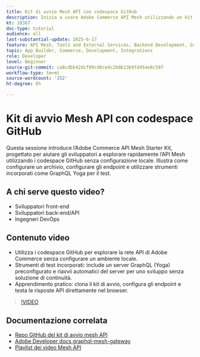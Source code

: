 ```yaml
---
title: Kit di avvio Mesh API con codespace GitHub
description: Inizia a usare Adobe Commerce API Mesh utilizzando un kit di avvio basato su GitHub, non è necessaria alcuna configurazione locale.
kt: 18367
doc-type: tutorial
audience: all
last-substantial-update: 2025-6-17
feature: API Mesh, Tools and External Services, Backend Development, GraphQL, Storefront
topic: App Builder, Commerce, Development, Integrations
role: Developer
level: Beginner
source-git-commit: ca8cdbb42dcf89cd0ce4c2b8b13b9fd454e8c597
workflow-type: tm+mt
source-wordcount: '152'
ht-degree: 0%

---
```



# Kit di avvio Mesh API con codespace GitHub

Questa sessione introduce l’Adobe Commerce API Mesh Starter Kit, progettato per aiutare gli sviluppatori a esplorare rapidamente l’API Mesh utilizzando i codespace GitHub senza configurazione locale. Illustra come configurare un archivio, configurare gli endpoint e utilizzare strumenti incorporati come GraphQL Yoga per il test.

## A chi serve questo video?

* Sviluppatori front-end
* Sviluppatori back-end/API
* Ingegneri DevOps

## Contenuto video

* Utilizza i codespace GitHub per esplorare la rete API di Adobe Commerce senza configurare un ambiente locale.
* Strumenti di test incorporati: include un server GraphQL (Yoga) preconfigurato e riavvii automatici del server per uno sviluppo senza soluzione di continuità.
* Apprendimento pratico: clona il kit di avvio, configura gli endpoint e testa le risposte API direttamente nel browser.

>[!VIDEO](https://video.tv.adobe.com/v/3464017?learn=on&enablevpops)

## Documentazione correlata

* [Repo GitHub del kit di avvio mesh API](https://github.com/adobe-commerce/api-mesh-starter-kit)
* [Adobe Developer docs graphql-mesh-gateway](https://developer.adobe.com/graphql-mesh-gateway/)
* [Playlist dei video Mesh API](https://experienceleague.adobe.com/it/playlists/commerce-get-started-app-builder-and-api-mesh)
